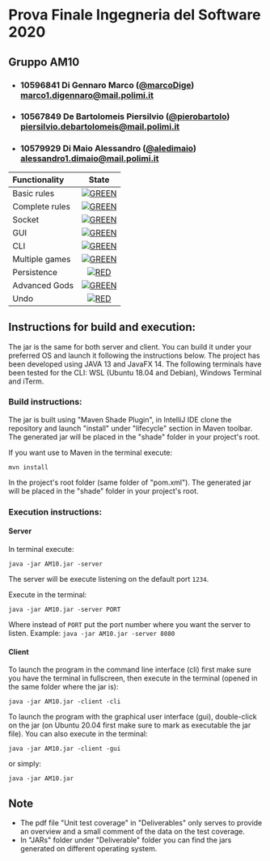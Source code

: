 # Prova Finale Ingegneria del Software 2020

## Gruppo AM10

- ### 10596841 Di Gennaro Marco ([@marcoDige](https://github.com/marcoDige)) marco1.digennaro@mail.polimi.it
- ### 10567849 De Bartolomeis Piersilvio ([@pierobartolo](https://github.com/pierobartolo)) piersilvio.debartolomeis@mail.polimi.it
- ### 10579929 Di Maio Alessandro ([@aledimaio](https://github.com/aledimaio)) alessandro1.dimaio@mail.polimi.it

| Functionality | State |
|:-----------------------|:------------------------------------:|
| Basic rules | [![GREEN](https://placehold.it/15/44bb44/44bb44)](#) |
| Complete rules | [![GREEN](https://placehold.it/15/44bb44/44bb44)](#) |
| Socket | [![GREEN](https://placehold.it/15/44bb44/44bb44)](#) |
| GUI | [![GREEN](https://placehold.it/15/44bb44/44bb44)](#) |
| CLI | [![GREEN](https://placehold.it/15/44bb44/44bb44)](#) |
| Multiple games | [![GREEN](https://placehold.it/15/44bb44/44bb44)](#) |
| Persistence | [![RED](https://placehold.it/15/f03c15/f03c15)](#) |
| Advanced Gods | [![GREEN](https://placehold.it/15/44bb44/44bb44)](#) |
| Undo | [![RED](https://placehold.it/15/f03c15/f03c15)](#) |

<!--
[![RED](https://placehold.it/15/f03c15/f03c15)](#)
[![YELLOW](https://placehold.it/15/ffdd00/ffdd00)](#)
[![GREEN](https://placehold.it/15/44bb44/44bb44)](#)
-->

## Instructions for build and execution:

The jar is the same  for both server and client. You can build it under your preferred OS and launch it following the instructions below.
The project has been developed using JAVA 13 and JavaFX 14. 
The following terminals have been tested for the CLI: WSL (Ubuntu 18.04 and Debian), Windows Terminal and iTerm.

### Build instructions:

The jar is built using "Maven Shade Plugin", in IntelliJ IDE clone the repository and launch "install" under "lifecycle" section in Maven toolbar.
The generated jar will be placed in the "shade" folder in your project's root.

If you want use to Maven in the terminal execute:
```
mvn install
```
In the project's root folder (same folder of "pom.xml").
The generated jar will be placed in the "shade" folder in your project's root.

### Execution instructions:

#### Server

In terminal execute:

```
java -jar AM10.jar -server
```
The server will be execute listening on the default port ```1234```.

Execute in the terminal:

```
java -jar AM10.jar -server PORT
```

Where instead of ```PORT``` put the port number where you want the server to listen. Example: ```java -jar AM10.jar -server 8080```

#### Client

To launch the program in the command line interface (cli) first make sure you have the terminal in fullscreen,
then execute in the terminal (opened in the same folder where the jar is):

```
java -jar AM10.jar -client -cli
```

To launch the program with the graphical user interface (gui), double-click on the jar (on Ubuntu 20.04 first make sure to mark as executable the jar file).
You can also execute in the terminal:

```
java -jar AM10.jar -client -gui
```
or simply:
```
java -jar AM10.jar
```

## Note

- The pdf file "Unit test coverage" in "Deliverables" only serves to provide an overview and a small comment of the data on the test coverage.
- In "JARs" folder under "Deliverable" folder you can find the jars generated on different operating system.
